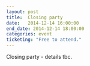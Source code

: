 ```yaml
---
layout: post
title:  Closing party
date:   2014-12-14 16:00:00
end_date: 2014-12-14 18:00:00
categories: event
ticketing: "Free to attend."
---
```

Closing party - details tbc.
